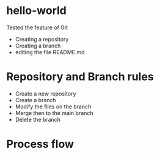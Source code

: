 # hello-world
Tested the feature of Git
- Creating a repository
- Creating a branch
- editing the file README.md

# Repository and Branch rules
- Create a new repository
- Create a branch
- Modify the files on the branch
- Merge then to the main branch
- Delete the branch

# Process flow

